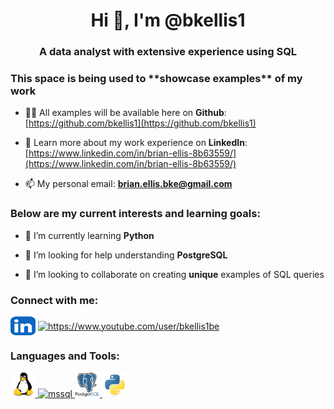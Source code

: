 <h1 align="center">Hi 👋, I'm @bkellis1</h1>
<h3 align="center">A data analyst with extensive experience using SQL</h3>

<h3 align="left">This space is being used to **showcase examples** of my work</h3>
 
- 👨‍💻 All examples will be available here on **Github**: [https://github.com/bkellis1](https://github.com/bkellis1)

- 📄 Learn more about my work experience on **LinkedIn**: [https://www.linkedin.com/in/brian-ellis-8b63559/](https://www.linkedin.com/in/brian-ellis-8b63559/)

- 📫 My personal email: **brian.ellis.bke@gmail.com**

<h3 align="left">Below are my current interests and learning goals:</h3>

- 🌱 I’m currently learning **Python**

- 🤝 I’m looking for help understanding **PostgreSQL**

- 👯 I’m looking to collaborate on creating **unique** examples of SQL queries


<h3 align="left">Connect with me:</h3>

<p align="left">
  
  <a href="https://linkedin.com/in/https://www.linkedin.com/in/brian-ellis-8b63559/" target="blank">
    <img align="center" src="https://github.com/tandpfun/skill-icons/blob/main/icons/LinkedIn.svg" 
         alt="https://www.linkedin.com/in/brian-ellis-8b63559/" height="30" width="40" /></a>

  <a href="https://www.youtube.com/c/https://www.youtube.com/user/bkellis1be" target="blank">
    <img align="center" src="https://raw.githubusercontent.com/rahuldkjain/github-profile-readme-generator/master/src/images/icons/Social/youtube.svg" 
         alt="https://www.youtube.com/user/bkellis1be" height="30" width="40" /></a>
  
</p>

<h3 align="left">Languages and Tools:</h3>

<p align="left">
  
  <a href="https://www.linux.org/" target="_blank" rel="noreferrer">
    <img src="https://raw.githubusercontent.com/devicons/devicon/master/icons/linux/linux-original.svg" 
         alt="linux" width="40" height="40"/> </a> 
  
  <a href="https://www.microsoft.com/en-us/sql-server" target="_blank" rel="noreferrer">
    <img src="https://www.svgrepo.com/show/303229/microsoft-sql-server-logo.svg" 
         alt="mssql" width="40" height="40"/> </a>
  
  <a href="https://www.postgresql.org" target="_blank" rel="noreferrer">
    <img src="https://raw.githubusercontent.com/devicons/devicon/master/icons/postgresql/postgresql-original-wordmark.svg" 
         alt="postgresql" width="40" height="40"/> </a>
  
  <a href="https://www.python.org" target="_blank" rel="noreferrer">
    <img src="https://raw.githubusercontent.com/devicons/devicon/master/icons/python/python-original.svg" 
         alt="python" width="40" height="40"/> </a>
  
</p>





